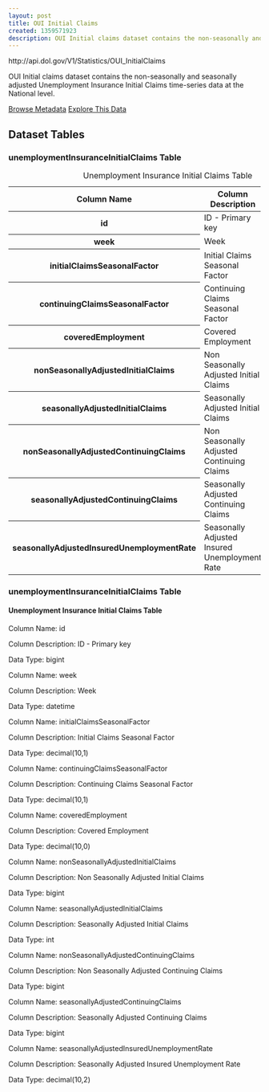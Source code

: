 ```yaml
---
layout: post
title: OUI Initial Claims
created: 1359571923
description: OUI Initial claims dataset contains the non-seasonally and seasonally adjusted Unemployment Insurance Initial Claims time-series data at the National level.
---
```


<div class="force_wrap apiurl">
<p>http://api.dol.gov/V1/Statistics/OUI_InitialClaims</p>
</div>

<p>OUI Initial claims dataset contains the non-seasonally and seasonally adjusted Unemployment Insurance Initial Claims time-series data at the National level.</p>

<a href ="http://api.dol.gov/V1/Statistics/OUI_InitialClaims/$metadata" class="button radius button_dataset">Browse Metadata</a>
<a href ="https://devtools.dol.gov/APISampler/Home/Index1?datasetName=OUI%20Initial%20Claims" class="button radius button_dataset">Explore This Data</a>

## Dataset Tables  

<div class="dsktp_tbl">
	<h3>unemploymentInsuranceInitialClaims Table</h3>
	<table summary="Unemployment Insurance Initial Claims Table">
		<caption>Unemployment Insurance Initial Claims Table</caption>
		<thead>
			<tr>
				<th scope="col">Column Name</th>
				<th scope="col">Column Description</th>
				<th scope="col">Data Type</th>
			</tr>
		</thead>
		<tbody>
			<tr>
				<th scope="row">id</th>
				<td>ID - Primary key</td>
				<td>bigint</td>
			</tr>
			<tr>
				<th scope="row">week</th>
				<td>Week</td>
				<td>datetime</td>
			</tr>
			<tr>
				<th scope="row">initialClaimsSeasonalFactor</th>
				<td>Initial Claims Seasonal Factor</td>
				<td>decimal(10,1)</td>
			</tr>
			<tr>
				<th scope="row">continuingClaimsSeasonalFactor</th>
				<td>Continuing Claims Seasonal Factor</td>
				<td>decimal(10,1)</td>
			</tr>
			<tr>
				<th scope="row">coveredEmployment</th>
				<td>Covered Employment</td>
				<td>decimal(10,0)</td>
			</tr>
			<tr>
				<th scope="row">nonSeasonallyAdjustedInitialClaims</th>
				<td>Non Seasonally Adjusted Initial Claims</td>
				<td>bigint</td>
			</tr>
			<tr>
				<th scope="row">seasonallyAdjustedInitialClaims</th>
				<td>Seasonally Adjusted Initial Claims</td>
				<td>int</td>
			</tr>
			<tr>
				<th scope="row">nonSeasonallyAdjustedContinuingClaims</th>
				<td>Non Seasonally Adjusted Continuing Claims</td>
				<td>bigint</td>
			</tr>
			<tr>
				<th scope="row">seasonallyAdjustedContinuingClaims</th>
				<td>Seasonally Adjusted Continuing Claims</td>
				<td>bigint</td>
			</tr>
			<tr>
				<th scope="row">seasonallyAdjustedInsuredUnemploymentRate</th>
				<td>Seasonally Adjusted Insured Unemployment Rate</td>
				<td>decimal(10,2)</td>
			</tr>
		</tbody>
	</table>
</div>

<div class="mbl_tbl force_wrap">
	<h3>unemploymentInsuranceInitialClaims Table</h3>
	<h4>Unemployment Insurance Initial Claims Table</h4>
	<div class="odd_row">
		<p class="mbl-strng">Column Name: id</p>
		<p><span class="mbl-strng">Column Description:</span> ID - Primary key</p>
		<p><span class="mbl-strng">Data Type:</span> bigint</p>		
	</div>
	<div class="even_row">
		<p class="mbl-strng">Column Name: week</p>
		<p><span class="mbl-strng">Column Description:</span> Week</p>
		<p><span class="mbl-strng">Data Type:</span> datetime</p>		
	</div>
	<div class="odd_row">
		<p class="mbl-strng">Column Name: initialClaimsSeasonalFactor</p>
		<p><span class="mbl-strng">Column Description:</span> Initial Claims Seasonal Factor</p>
		<p><span class="mbl-strng">Data Type:</span> decimal(10,1)</p>		
	</div>
	<div class="even_row">
		<p class="mbl-strng">Column Name: continuingClaimsSeasonalFactor</p>
		<p><span class="mbl-strng">Column Description:</span> Continuing Claims Seasonal Factor</p>
		<p><span class="mbl-strng">Data Type:</span> decimal(10,1)</p>		
	</div>
	<div class="odd_row">
		<p class="mbl-strng">Column Name: coveredEmployment</p>
		<p><span class="mbl-strng">Column Description:</span> Covered Employment</p>
		<p><span class="mbl-strng">Data Type:</span> decimal(10,0)</p>		
	</div>
	<div class="even_row">
		<p class="mbl-strng">Column Name: nonSeasonallyAdjustedInitialClaims</p>
		<p><span class="mbl-strng">Column Description:</span> Non Seasonally Adjusted Initial Claims</p>
		<p><span class="mbl-strng">Data Type:</span> bigint</p>		
	</div>
	<div class="odd_row">
		<p class="mbl-strng">Column Name: seasonallyAdjustedInitialClaims</p>
		<p><span class="mbl-strng">Column Description:</span> Seasonally Adjusted Initial Claims</p>
		<p><span class="mbl-strng">Data Type:</span> int</p>		
	</div>
	<div class="even_row">
		<p class="mbl-strng">Column Name: nonSeasonallyAdjustedContinuingClaims</p>
		<p><span class="mbl-strng">Column Description:</span> Non Seasonally Adjusted Continuing Claims</p>
		<p><span class="mbl-strng">Data Type:</span> bigint</p>		
	</div>
	<div class="odd_row">
		<p class="mbl-strng">Column Name: seasonallyAdjustedContinuingClaims</p>
		<p><span class="mbl-strng">Column Description:</span> Seasonally Adjusted Continuing Claims</p>
		<p><span class="mbl-strng">Data Type:</span> bigint</p>		
	</div>
	<div class="even_row">
		<p class="mbl-strng">Column Name: seasonallyAdjustedInsuredUnemploymentRate</p>
		<p><span class="mbl-strng">Column Description:</span> Seasonally Adjusted Insured Unemployment Rate</p>
		<p><span class="mbl-strng">Data Type:</span> decimal(10,2)</p>		
	</div>
</div>
